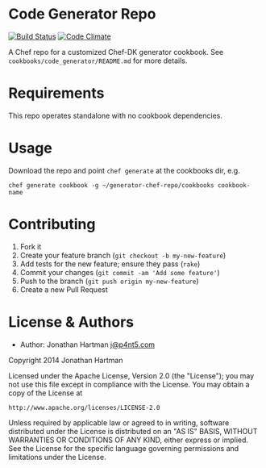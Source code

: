 Code Generator Repo
===================
[![Build Status](http://img.shields.io/travis/RoboticCheese/generator-chef-repo.svg)][travis]
[![Code Climate](http://img.shields.io/codeclimate/github/RoboticCheese/generator-chef-repo.svg)][codeclimate]

[travis]: http://travis-ci.org/RoboticCheese/generator-chef-repo
[codeclimate]: https://codeclimate.com/github/RoboticCheese/generator-chef-repo

A Chef repo for a customized Chef-DK generator cookbook. See
`cookbooks/code_generator/README.md` for more details.

Requirements
============

This repo operates standalone with no cookbook dependencies.

Usage
=====

Download the repo and point `chef generate` at the cookbooks dir, e.g.

    chef generate cookbook -g ~/generator-chef-repo/cookbooks cookbook-name

Contributing
============

1. Fork it
2. Create your feature branch (`git checkout -b my-new-feature`)
3. Add tests for the new feature; ensure they pass (`rake`)
4. Commit your changes (`git commit -am 'Add some feature'`)
5. Push to the branch (`git push origin my-new-feature`)
6. Create a new Pull Request

License & Authors
=================
- Author: Jonathan Hartman <j@p4nt5.com>

Copyright 2014 Jonathan Hartman

Licensed under the Apache License, Version 2.0 (the "License");
you may not use this file except in compliance with the License.
You may obtain a copy of the License at

    http://www.apache.org/licenses/LICENSE-2.0

Unless required by applicable law or agreed to in writing, software
distributed under the License is distributed on an "AS IS" BASIS,
WITHOUT WARRANTIES OR CONDITIONS OF ANY KIND, either express or implied.
See the License for the specific language governing permissions and
limitations under the License.
